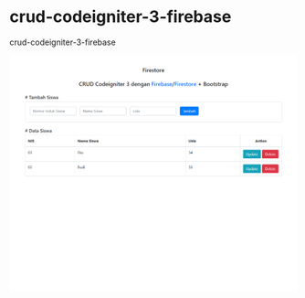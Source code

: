 # crud-codeigniter-3-firebase
 crud-codeigniter-3-firebase
	
<img src="https://raw.githubusercontent.com/ekohendratno/crud-codeigniter-3-firebase/main/screencapture.png"/>
